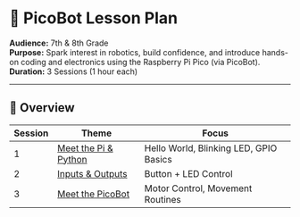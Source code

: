 # 🌟 PicoBot Lesson Plan 

**Audience:** 7th & 8th Grade  
**Purpose:** Spark interest in robotics, build confidence, and introduce hands-on coding and electronics using the Raspberry Pi Pico (via PicoBot).  
**Duration:** 3 Sessions (1 hour each)

---

## 📅 Overview

| Session | Theme                         | Focus                                     |
|--------|-------------------------------|-------------------------------------------|
| 1      | [Meet the Pi & Python](Session1_GettingStarted.md)          | Hello World, Blinking LED, GPIO Basics    |
| 2      | [Inputs & Outputs](Session2_InputsOutputs.md)              | Button + LED Control                      |
| 3      | [Meet the PicoBot](Session3_MeetPicoBot.md)              | Motor Control, Movement Routines          |





